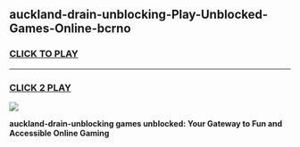 
## auckland-drain-unblocking-Play-Unblocked-Games-Online-bcrno
<h3>
<a href="https://premium76.site?title=auckland-drain-unblocking&ref=25A">CLICK TO PLAY</a></h3>
<hr>

<h3>
<a href="https://premium76.site?title=auckland-drain-unblocking&ref=25A">CLICK 2 PLAY</a>
  
</h3>

<a href="https://premium76.site?title=auckland-drain-unblocking&ref=25A"><img src="https://clearcache.store/games.png"></a>


**auckland-drain-unblocking games unblocked: Your Gateway to Fun and Accessible Online Gaming**
